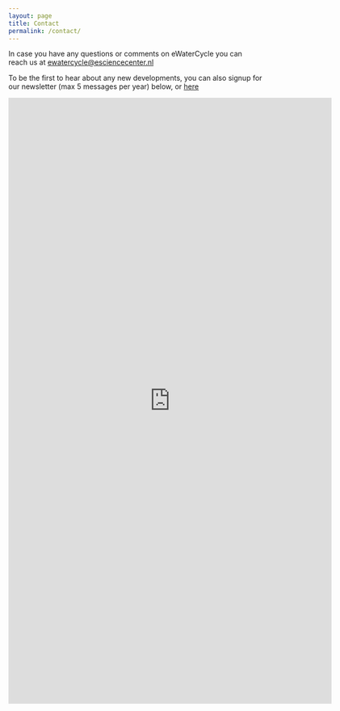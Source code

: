 ```yaml
---
layout: page
title: Contact
permalink: /contact/
---
```


In case you have any questions or comments on eWaterCycle you can reach us at ewatercycle@esciencecenter.nl

To be the first to hear about any new developments, you can also signup for our newsletter (max 5 messages per year) below, or [here](https://docs.google.com/forms/d/e/1FAIpQLSeIMhqi0hIkhin9TQrctbxakcBoK4VkrSs7bYVSxnz5OLHvqw/viewform?usp=sf_link)


<iframe src="https://docs.google.com/forms/d/e/1FAIpQLSeIMhqi0hIkhin9TQrctbxakcBoK4VkrSs7bYVSxnz5OLHvqw/viewform?embedded=true" width="640" height="1200" frameborder="0" marginheight="0" marginwidth="0">Loading…</iframe>
